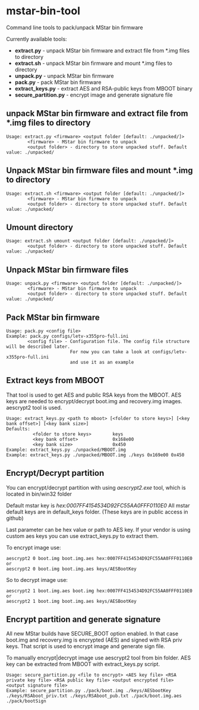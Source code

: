 # mstar-bin-tool

Command line tools to pack/unpack MStar bin firmware

Currently available tools:
 - **extract.py** - unpack MStar bin firmware and extract file from *.img files to directory
 - **extract.sh** - unpack MStar bin firmware and mount *.img files to directory
 - **unpack.py** - unpack MStar bin firmware
 - **pack.py** - pack MStar bin firmware
 - **extract_keys.py** - extract AES and RSA-public keys from MBOOT binary
 - **secure_partition.py** - encrypt image and generate signature file


## unpack MStar bin firmware and extract file from *.img files to directory

```
Usage: extract.py <firmware> <output folder [default: ./unpacked/]>
        <firmware> - MStar bin firmware to unpack
        <output folder> - directory to store unpacked stuff. Default value: ./unpacked/
```

## Unpack MStar bin firmware files and mount *.img to directory

```
Usage: extract.sh <firmware> <output folder [default: ./unpacked/]>
        <firmware> - MStar bin firmware to unpack
        <output folder> - directory to store unpacked stuff. Default value: ./unpacked/
```

## Umount directory

```
Usage: extract.sh umount <output folder [default: ./unpacked/]>
        <output folder> - directory to store unpacked stuff. Default value: ./unpacked/
```

## Unpack MStar bin firmware files

```
Usage: unpack.py <firmware> <output folder [default: ./unpacked/]>
        <firmware> - MStar bin firmware to unpack
        <output folder> - directory to store unpacked stuff. Default value: ./unpacked/
```


## Pack MStar bin firmware 
```
Usage: pack.py <config file>
Example: pack.py configs/letv-x355pro-full.ini
		<config file> - Configuration file. The config file structure will be described later.
                        For now you can take a look at configs/letv-x355pro-full.ini
                        and use it as an example
```


## Extract keys from MBOOT
That tool is used to get AES and public RSA keys from the MBOOT. AES keys are needed to encrypt/decrypt 
boot.img and recovery.img images. aescrypt2 tool is used.

```
Usage: extract_keys.py <path to mboot> [<folder to store keys>] [<key bank offset>] [<key bank size>]
Defaults:
          <folder to store keys>        keys
          <key bank offset>             0x168e00
          <key bank size>               0x450
Example: extract_keys.py ./unpacked/MBOOT.img
Example: extract_keys.py ./unpacked/MBOOT.img ./keys 0x169e00 0x450
```

## Encrypt/Decrypt partition
You can encrypt/decrypt partition with using *aescrypt2.exe* tool, which is located in bin/win32 folder

Default mstar key is *hex:0007FF4154534D92FC55AA0FFF0110E0* All mstar default keys are in default_keys folder. (These keys are in public access in github)

Last parameter can be hex value or path to AES key. If your vendor is using custom aes keys you can use extract_keys.py to extract them.

To encrypt image use:
```
aescrypt2 0 boot.img boot.img.aes hex:0007FF4154534D92FC55AA0FFF0110E0
or
aescrypt2 0 boot.img boot.img.aes keys/AESBootKey
```

So to decrypt image use:
```
aescrypt2 1 boot.img.aes boot.img hex:0007FF4154534D92FC55AA0FFF0110E0
or
aescrypt2 1 boot.img boot.img.aes keys/AESBootKey
```

## Encrypt partition and generate signature
All new MStar builds have SECURE_BOOT option enabled. In that case 
boot.img and recovery.img is encrypted (AES) and signed with RSA priv keys.
That script is used to encrypt image and generate sign file. 

To manually encrypt|decrypt image use aescrypt2 tool from bin folder.
AES key can be extracted from MBOOT with extract_keys.py script.

```
Usage: secure_partition.py <file to encrypt> <AES key file> <RSA private key file> <RSA public key file> <output encrypted file> <output signature file>
Example: secure_partition.py ./pack/boot.img ./keys/AESbootKey ./keys/RSAboot_priv.txt ./keys/RSAboot_pub.txt ./pack/boot.img.aes ./pack/bootSign
```
